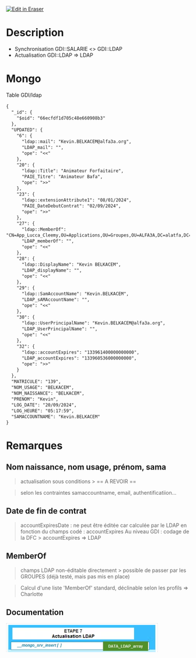 <p><a target="_blank" href="https://app.eraser.io/workspace/4Rm0hUHxAbJmwYO1WQmb" id="edit-in-eraser-github-link"><img alt="Edit in Eraser" src="https://firebasestorage.googleapis.com/v0/b/second-petal-295822.appspot.com/o/images%2Fgithub%2FOpen%20in%20Eraser.svg?alt=media&amp;token=968381c8-a7e7-472a-8ed6-4a6626da5501"></a></p>

# Description
- Synchronisation GDI::SALARIE <> GDI::LDAP
- Actualisation GDI::LDAP => LDAP
# Mongo
Table GDI/ldap

```
{
  "_id": {
    "$oid": "66ecfdf1d705c48e660908b3"
  },
  "UPDATED": {
    "6": {
      "ldap::mail": "Kevin.BELKACEM@alfa3a.org",
      "LDAP_mail": "",
      "ope": "<<"
    },
    "20": {
      "ldap::Title": "Animateur Forfaitaire",
      "PAIE_Titre": "Animateur Bafa",
      "ope": ">>"
    },
    "23": {
      "ldap::extensionAttribute1": "08/01/2024",
      "PAIE_DateDebutContrat": "02/09/2024",
      "ope": ">>"
    },
    "27": {
      "ldap::MemberOf": "CN=App_Lucca_Cleemy,OU=Applications,OU=Groupes,OU=ALFA3A,DC=alatfa,DC=fr\rCN=App_GLPI_Utilisateurs,OU=Applications,OU=Groupes,OU=ALFA3A,DC=alatfa,DC=fr\rCN=App_EXTRANET_Utilisateurs,OU=Sites_ALFA3A,OU=Applications,OU=Groupes,OU=ALFA3A,DC=alatfa,DC=fr\rCN=App_Office_365_A1,OU=Applications,OU=Groupes,OU=ALFA3A,DC=alatfa,DC=fr\rCN=Gr_Utilisateurs_Alfa3a,OU=Fichiers,OU=Groupes,OU=ALFA3A,DC=alatfa,DC=fr",
      "LDAP_memberOf": "",
      "ope": "<<"
    },
    "28": {
      "ldap::DisplayName": "Kevin BELKACEM",
      "LDAP_displayName": "",
      "ope": "<<"
    },
    "29": {
      "ldap::SamAccountName": "Kevin.BELKACEM",
      "LDAP_sAMAccountName": "",
      "ope": "<<"
    },
    "30": {
      "ldap::UserPrincipalName": "Kevin.BELKACEM@alfa3a.org",
      "LDAP_UserPrincipalName": "",
      "ope": "<<"
    },
    "32": {
      "ldap::accountExpires": "133961400000000000",
      "LDAP_accountExpires": "133960536000000000",
      "ope": ">>"
    }
  },
  "MATRICULE": "139",
  "NOM_USAGE": "BELKACEM",
  "NOM_NAISSANCE": "BELKACEM",
  "PRENOM": "Kevin",
  "LOG_DATE": "20/09/2024",
  "LOG_HEURE": "05:17:59",
  "SAMACCOUNTNAME": "Kevin.BELKACEM"
}
```
# Remarques
## Nom naissance, nom usage, prénom, sama
> actualisation sous conditions > == A REVOIR == 

> selon les contraintes samaccountname, email, authentificatiion...



## Date de fin de contrat
> accountExpiresDate : ne peut être éditée car calculée par le LDAP en fonction du champs codé : accountExpires
Au niveau GDI : codage de la DFC > accountExpires => LDAP



## MemberOf
> champs LDAP non-éditable directement > possible de passer par les GROUPES (déjà testé, mais pas mis en place)

> Calcul d'une liste 'MemberOf' standard, déclinable selon les profils => Charlotte



## Documentation
![Figure 1](/.eraser/4Rm0hUHxAbJmwYO1WQmb___f4QvwUwjoWgyG5YzFw7uRY0I6SG3___---figure---MMh1ee08qu7JoKdSS3r9S---figure---Kk4--HmAd6MyPNqrLNjGtg.png "Figure 1")





<!--- Eraser file: https://app.eraser.io/workspace/4Rm0hUHxAbJmwYO1WQmb --->